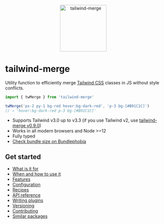 <div align="center">
    <br />
    <a href="https://github.com/dcastil/tailwind-merge">
        <img src="../assets/logo.svg" alt="tailwind-merge" height="150px" />
    </a>
</div>

# tailwind-merge

Utility function to efficiently merge [Tailwind CSS](https://tailwindcss.com) classes in JS without style conflicts.

```ts
import { twMerge } from 'tailwind-merge'

twMerge('px-2 py-1 bg-red hover:bg-dark-red', 'p-3 bg-[#B91C1C]')
// → 'hover:bg-dark-red p-3 bg-[#B91C1C]'
```

-   Supports Tailwind v3.0 up to v3.3 (if you use Tailwind v2, use [tailwind-merge v0.9.0](https://github.com/dcastil/tailwind-merge/tree/v0.9.0))
-   Works in all modern browsers and Node >=12
-   Fully typed
-   [Check bundle size on Bundlephobia](https://bundlephobia.com/package/tailwind-merge)

## Get started

-   [What is it for](./what-is-it-for.md)
-   [When and how to use it](./when-and-how-to-use-it.md)
-   [Features](./features.md)
-   [Configuration](./configuration.md)
-   [Recipes](./recipes.md)
-   [API reference](./api-reference.md)
-   [Writing plugins](./writing-plugins.md)
-   [Versioning](./versioning.md)
-   [Contributing](./contributing.md)
-   [Similar packages](./similar-packages.md)
